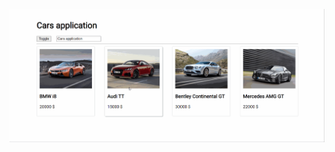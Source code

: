 ![Cars-application](https://github.com/aveirun/Cars-application/blob/9f834e65f1633da2d908952ac61283b6632177fa/Car%20application.gif)
